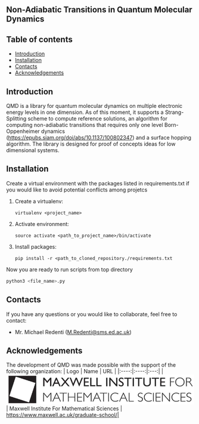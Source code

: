 ## Non-Adiabatic Transitions in Quantum Molecular Dynamics
## Table of contents
* [Introduction](#introduction)
* [Installation](#installation)
* [Contacts](#contacts)
* [Acknowledgements](#acknowledgements)

## Introduction
QMD is a library for quantum molecular dynamics on multiple electronic energy levels in one dimension. As of this moment, it supports a Strang-Splitting scheme to compute reference solutions, an algorithm for computing non-adiabatic transitions that requires only one level Born-Oppenheimer dynamics (https://epubs.siam.org/doi/abs/10.1137/100802347) and a surface hopping algorithm. The library is designed for proof of concepts ideas for low dimensional systems. 

## Installation

Create a virtual environment with the packages listed in requirements.txt if you would like to avoid potential conflicts among projetcs

1. Create a virtualenv:
    ```unix
    virtualenv <project_name>
    ```
2. Activate environment:
    ```unix
    source activate <path_to_project_name>/bin/activate
    ```
3. Install packages:
    ```unix
    pip install -r <path_to_cloned_repository./requirements.txt
    ```

Now you are ready to run scripts from top directory

```python
python3 <file_name>.py
```

## Contacts
If you have any questions or you would like to collaborate, feel free to contact:
  * Mr. Michael Redenti (M.Redenti@sms.ed.ac.uk)
  
## Acknowledgements
The development of QMD was made possible with the support of the following organization:
| Logo | Name | URL |
|:----:|:----:|:---:|
|![mifms](docs/maxwell-logo.png) | Maxwell Institute For Mathematical Sciences | https://www.maxwell.ac.uk/graduate-school/|


